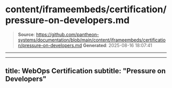 # content/iframeembeds/certification/pressure-on-developers.md

> **Source**: https://github.com/pantheon-systems/documentation/blob/main/content/iframeembeds/certification/pressure-on-developers.md
> **Generated**: 2025-08-16 18:07:41

---

---
title: WebOps Certification
subtitle: "Pressure on Developers"
---

<Partial file="certification-guide/pressure-on-developers.md" />
